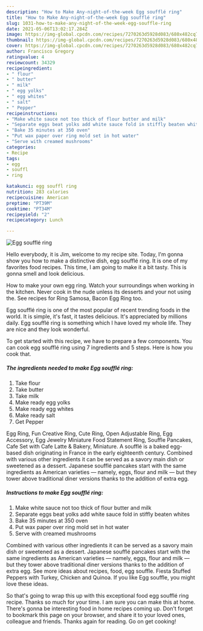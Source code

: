 ```yaml
---
description: "How to Make Any-night-of-the-week Egg soufflé ring"
title: "How to Make Any-night-of-the-week Egg soufflé ring"
slug: 1031-how-to-make-any-night-of-the-week-egg-souffle-ring
date: 2021-05-06T13:02:17.284Z
image: https://img-global.cpcdn.com/recipes/7270263d5928d083/680x482cq70/egg-souffle-ring-recipe-main-photo.jpg
thumbnail: https://img-global.cpcdn.com/recipes/7270263d5928d083/680x482cq70/egg-souffle-ring-recipe-main-photo.jpg
cover: https://img-global.cpcdn.com/recipes/7270263d5928d083/680x482cq70/egg-souffle-ring-recipe-main-photo.jpg
author: Francisco Gregory
ratingvalue: 4
reviewcount: 34329
recipeingredient:
- " flour"
- " butter"
- " milk"
- " egg yolks"
- " egg whites"
- " salt"
- " Pepper"
recipeinstructions:
- "Make white sauce not too thick of flour butter and milk"
- "Separate eggs beat yolks add white sauce fold in stiffly beaten whites"
- "Bake 35 minutes at 350 oven"
- "Put wax paper over ring mold set in hot water"
- "Serve with creamed mushrooms"
categories:
- Recipe
tags:
- egg
- souffl
- ring

katakunci: egg souffl ring 
nutrition: 283 calories
recipecuisine: American
preptime: "PT39M"
cooktime: "PT34M"
recipeyield: "2"
recipecategory: Lunch

---
```



![Egg soufflé ring](https://img-global.cpcdn.com/recipes/7270263d5928d083/680x482cq70/egg-souffle-ring-recipe-main-photo.jpg)

Hello everybody, it is Jim, welcome to my recipe site. Today, I'm gonna show you how to make a distinctive dish, egg soufflé ring. It is one of my favorites food recipes. This time, I am going to make it a bit tasty. This is gonna smell and look delicious.

How to make your own egg ring. Watch your surroundings when working in the kitchen. Never cook in the nude unless its desserts and your not using the. See recipes for Ring Samosa, Bacon Egg Ring too.

Egg soufflé ring is one of the most popular of recent trending foods in the world. It is simple, it's fast, it tastes delicious. It's appreciated by millions daily. Egg soufflé ring is something which I have loved my whole life. They are nice and they look wonderful.


To get started with this recipe, we have to prepare a few components. You can cook egg soufflé ring using 7 ingredients and 5 steps. Here is how you cook that.

<!--inarticleads1-->

##### The ingredients needed to make Egg soufflé ring:

1. Take  flour
1. Take  butter
1. Take  milk
1. Make ready  egg yolks
1. Make ready  egg whites
1. Make ready  salt
1. Get  Pepper


Egg Ring, Fun Creative Ring, Cute Ring, Open Adjustable Ring, Egg Accessory, Egg Jewelry Miniature Food Statement Ring, Souffle Pancakes, Cafe Set with Cafe Latte &amp; Bakery, Miniature. A soufflé is a baked egg-based dish originating in France in the early eighteenth century. Combined with various other ingredients it can be served as a savory main dish or sweetened as a dessert. Japanese soufflé pancakes start with the same ingredients as American varieties — namely, eggs, flour and milk — but they tower above traditional diner versions thanks to the addition of extra egg. 

<!--inarticleads2-->

##### Instructions to make Egg soufflé ring:

1. Make white sauce not too thick of flour butter and milk
1. Separate eggs beat yolks add white sauce fold in stiffly beaten whites
1. Bake 35 minutes at 350 oven
1. Put wax paper over ring mold set in hot water
1. Serve with creamed mushrooms


Combined with various other ingredients it can be served as a savory main dish or sweetened as a dessert. Japanese soufflé pancakes start with the same ingredients as American varieties — namely, eggs, flour and milk — but they tower above traditional diner versions thanks to the addition of extra egg. See more ideas about recipes, food, egg souffle. Fiesta Stuffed Peppers with Turkey, Chicken and Quinoa. If you like Egg souffle, you might love these ideas. 

So that's going to wrap this up with this exceptional food egg soufflé ring recipe. Thanks so much for your time. I am sure you can make this at home. There's gonna be interesting food in home recipes coming up. Don't forget to bookmark this page on your browser, and share it to your loved ones, colleague and friends. Thanks again for reading. Go on get cooking!
